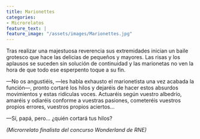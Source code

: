 ```yaml
---
title: Marionettes
categories:
- Microrelatos
feature_text: |
feature_image: "/assets/images/Marionettes.jpg"
---
```


Tras realizar una majestuosa reverencia sus extremidades inician un baile grotesco que hace las delicias de pequeños y mayores. Las risas y los aplausos se suceden sin solución de continuidad y las marionetas no ven la hora de que todo ese esperpento toque a su fin.

<!-- more -->

—No os angustiéis, —les habla exhausto el marionetista una vez acabada la función—, pronto cortaré los hilos y dejaréis de hacer estos absurdos movimientos y estas ridículas voces. Actuaréis según vuestro albedrío, amaréis y odiaréis conforme a vuestras pasiones, cometeréis vuestros propios errores, vuestros propios aciertos…

—Sí, papá, pero… ¿quién cortará tus hilos?

*(Microrrelato finalista del concurso Wonderland de RNE)*